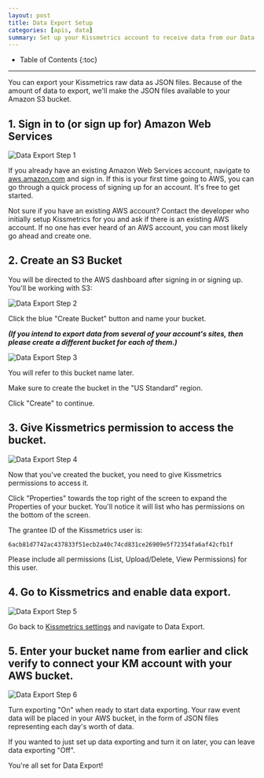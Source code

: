 ```yaml
---
layout: post
title: Data Export Setup
categories: [apis, data]
summary: Set up your Kissmetrics account to receive data from our Data Export feature.
---
```

* Table of Contents
{:toc}
* * *

You can export your Kissmetrics raw data as JSON files. Because of the amount of data to export, we'll make the JSON files available to your Amazon S3 bucket.

## 1. Sign in to (or sign up for) Amazon Web Services
![Data Export Step 1][1]

If you already have an existing Amazon Web Services account, navigate to [aws.amazon.com][aws] and sign in. If this is your first time going to AWS, you can go through a quick process of signing up for an account. It's free to get started.

Not sure if you have an existing AWS account? Contact the developer who initially setup Kissmetrics for you and ask if there is an existing AWS account. If no one has ever heard of an AWS account, you can most likely go ahead and create one.

## 2. Create an S3 Bucket

You will be directed to the AWS dashboard after signing in or signing up. You'll be working with S3:

![Data Export Step 2][2]

Click the blue "Create Bucket" button and name your bucket.

***(If you intend to export data from several of your account's sites, then please create a different bucket for each of them.)***

![Data Export Step 3][3]

You will refer to this bucket name later.

Make sure to create the bucket in the "US Standard" region.

Click "Create" to continue.

## 3. Give Kissmetrics permission to access the bucket.
![Data Export Step 4][4]

Now that you've created the bucket, you need to give Kissmetrics permissions to access it.

Click "Properties" towards the top right of the screen to expand the Properties of your bucket. You'll notice it will list who has permissions on the bottom of the screen.

The grantee ID of the Kissmetrics user is:

`6acb81d7742ac437833f51ecb2a40c74cd831ce26909e5f72354fa6af42cfb1f`

Please include all permissions (List, Upload/Delete, View Permissions) for this user.

## 4. Go to Kissmetrics and enable data export.
![Data Export Step 5][5]

Go back to [Kissmetrics settings][km-settings] and navigate to Data Export.

## 5. Enter your bucket name from earlier and click verify to connect your KM account with your AWS bucket.
![Data Export Step 6][6]

Turn exporting "On" when ready to start data exporting. Your raw event data will be placed in your AWS bucket, in the form of JSON files representing each day's worth of data.

If you wanted to just set up data exporting and turn it on later, you can leave data exporting "Off".

You're all set for Data Export!

[aws]: https://aws.amazon.com
[km-settings]: https://app.kissmetrics.com/settings

[1]: https://s3.amazonaws.com/kissmetrics-support-files/assets/apis/data/01-data-export.png
[2]: https://s3.amazonaws.com/kissmetrics-support-files/assets/apis/data/02-data-export.png
[3]: https://s3.amazonaws.com/kissmetrics-support-files/assets/apis/data/03-data-export.png
[4]: https://s3.amazonaws.com/kissmetrics-support-files/assets/apis/data/04-data-export.png
[5]: https://s3.amazonaws.com/kissmetrics-support-files/assets/apis/data/05-data-export.png
[6]: https://s3.amazonaws.com/kissmetrics-support-files/assets/apis/data/06-data-export.png
